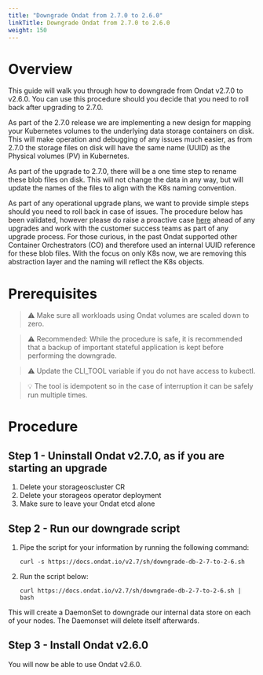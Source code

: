 ```yaml
---
title: "Downgrade Ondat from 2.7.0 to 2.6.0"
linkTitle: Downgrade Ondat from 2.7.0 to 2.6.0
weight: 150
---
```


# Overview

This guide will walk you through how to downgrade from Ondat v2.7.0 to v2.6.0. You can use this procedure should you decide that you need to roll back after upgrading to 2.7.0.

As part of the 2.7.0 release we are implementing a new design for mapping your Kubernetes volumes to the underlying data storage containers on disk. This will make operation and debugging of any issues much easier, as from 2.7.0 the storage files on disk will have the same name (UUID) as the Physical volumes (PV) in Kubernetes.

As part of the upgrade to 2.7.0, there will be a one time step to rename these blob files on disk. This will not change the data in any way, but will update the names of the files to align with the K8s naming convention.

As part of any operational upgrade plans, we want to provide simple steps should you need to roll back in case of issues. The procedure below has been validated, however please do raise a proactive case [here](/docs/support/) ahead of any upgrades and work with the customer success teams as part of any upgrade process.
For those curious, in the past Ondat supported other Container Orchestrators (CO) and therefore used an internal UUID reference for these blob files. With the focus on only K8s now, we are removing this abstraction layer and the naming will reflect the K8s objects.

# Prerequisites

> ⚠️ Make sure all workloads using Ondat volumes are scaled down to zero.

> ⚠️ Recommended: While the procedure is safe, it is recommended that a backup of important stateful application is kept before performing the downgrade.

> ⚠️ Update the CLI_TOOL variable if you do not have access to kubectl. 

> 💡 The tool is idempotent so in the case of interruption it can be safely run multiple times.

# Procedure

## Step 1 - Uninstall Ondat v2.7.0, as if you are starting an upgrade

1. Delete your storageoscluster CR
1. Delete your storageos operator deployment
1. Make sure to leave your Ondat etcd alone

## Step 2 - Run our downgrade script


1. Pipe the script for your information by running the following command:
    ```
    curl -s https://docs.ondat.io/v2.7/sh/downgrade-db-2-7-to-2-6.sh
    ```
1. Run the script below:
    ```
    curl https://docs.ondat.io/v2.7/sh/downgrade-db-2-7-to-2-6.sh | bash
    ```

This will create a DaemonSet to downgrade our internal data store on each of your nodes. The Daemonset will delete itself afterwards.

## Step 3 - Install Ondat v2.6.0

You will now be able to use Ondat v2.6.0.
